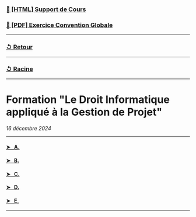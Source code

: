 ### [📝 [HTML] Support de Cours](https://supports.idgeo.fr/cpgeom/A0-CP24_infos_droits/co/CQP_B4U10S35.html)

### [🧪 [PDF] Exercice Convention Globale](convention_globale.pdf)

---

### [↺ Retour](../README.MD)

---

### [↺ Racine](../../../README.MD)

---

# Formation "Le Droit Informatique appliqué à la Gestion de Projet"

<i>16 décembre 2024</i>

---

#### [➤ &nbsp; A.](README.MD#)

#### [➤ &nbsp; B.](README.MD#)

#### [➤ &nbsp; C.](README.MD#)

#### [➤ &nbsp; D.](README.MD#)

#### [➤ &nbsp; E.](README.MD#)

---
